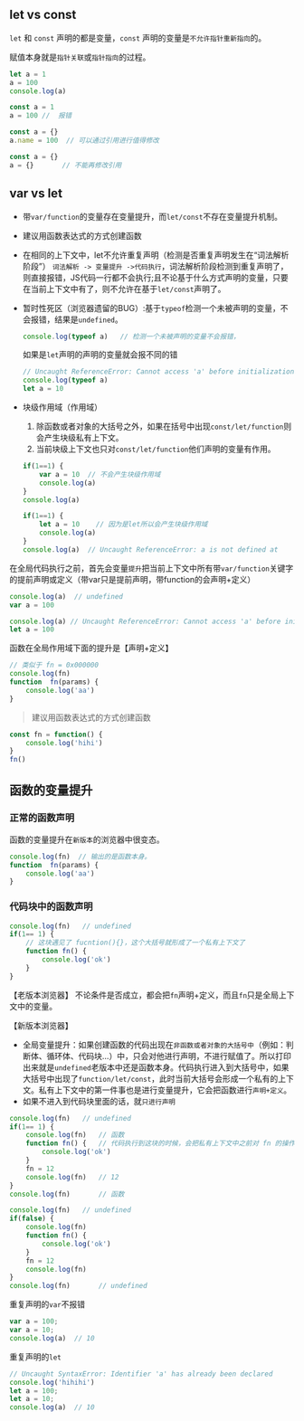 ## let vs const

`let` 和 `const` 声明的都是变量，`const` 声明的变量是`不允许指针重新指向`的。

赋值本身就是`指针关联`或`指针指向`的过程。

```javascript
let a = 1
a = 100
console.log(a)
```

```javascript
const a = 1
a = 100 //  报错
```

```javascript
const a = {}
a.name = 100  // 可以通过引用进行值得修改
```

```javascript
const a = {}
a = {}       // 不能再修改引用
```

## var vs let

+ 带`var/function`的变量存在变量提升，而`let/const`不存在变量提升机制。

+ 建议用函数表达式的方式创建函数

+ 在相同的上下文中，let不允许重复声明（检测是否重复声明发生在“词法解析阶段”） `词法解析 -> 变量提升 ->代码执行`，词法解析阶段检测到重复声明了，则直接报错，JS代码一行都不会执行;且不论基于什么方式声明的变量，只要在当前上下文中有了，则不允许在基于`let/const`声明了。

+ 暂时性死区（浏览器遗留的BUG）:基于`typeof`检测一个未被声明的变量，不会报错，结果是`undefined`。

  ```javascript
  console.log(typeof a)   // 检测一个未被声明的变量不会报错，
  ```

  如果是`let`声明的声明的变量就会报不同的错

  ```javascript
  // Uncaught ReferenceError: Cannot access 'a' before initialization
  console.log(typeof a)
  let a = 10
  ```

  

+ 块级作用域（作用域）

  1. 除函数或者对象的大括号之外，如果在括号中出现`const/let/function`则会产生块级私有上下文。
  2. 当前块级上下文也只对`const/let/function`他们声明的变量有作用。

  ```javascript
  if(1==1) {
      var a = 10  // 不会产生块级作用域
      console.log(a)
  }
  console.log(a)
  ```

  ```javascript
  if(1==1) {
      let a = 10    // 因为是let所以会产生块级作用域
      console.log(a)
  }
  console.log(a)  // Uncaught ReferenceError: a is not defined at
  ```

在全局代码执行之前，首先会变量`提升`把当前上下文中所有带`var/function`关键字的提前声明或定义（带var只是提前声明，带function的会声明+定义）

```javascript
console.log(a)  // undefined
var a = 100
```

```javascript
console.log(a) // Uncaught ReferenceError: Cannot access 'a' before initialization
let a = 100
```

函数在全局作用域下面的提升是【声明+定义】

```javascript
// 类似于 fn = 0x000000
console.log(fn)
function  fn(params) {
	console.log('aa')
}
```

> 建议用函数表达式的方式创建函数

```javascript
const fn = function() {
    console.log('hihi')
}
fn()
```



## 函数的变量提升

### 正常的函数声明



函数的变量提升在`新版本`的浏览器中很变态。

```javascript
console.log(fn)  // 输出的是函数本身。
function  fn(params) {
    console.log('aa')
}
```



### 代码块中的函数声明

```javascript
console.log(fn)   // undefined
if(1== 1) {
    // 这块遇见了 fucntion(){}，这个大括号就形成了一个私有上下文了
    function fn() {   
        console.log('ok')
    }
}
```

【老版本浏览器】 不论条件是否成立，都会把`fn`声明+定义，而且`fn`只是全局上下文中的变量。

【新版本浏览器】 

+ 全局变量提升：如果创建函数的代码出现在`非函数或者对象的大括号中`（例如：判断体、循环体、代码块...）中，只会对他进行声明，不进行赋值了。所以打印出来就是`undefined`老版本中还是函数本身。代码执行进入到大括号中，如果大括号中出现了`function/let/const`，此时当前大括号会形成一个私有的上下文。私有上下文中的第一件事也是进行变量提升，它会把函数进行`声明+定义`。
+ 如果不进入到代码块里面的话，就`只进行声明`

```javascript
console.log(fn)   // undefined
if(1== 1) {
    console.log(fn)   // 函数
    function fn() {   // 代码执行到这块的时候，会把私有上下文中之前对 fn 的操作，映射给全局一份。
        console.log('ok')
    }
    fn = 12
    console.log(fn)   // 12
}
console.log(fn)       // 函数
```

```javascript
console.log(fn)   // undefined
if(false) {
    console.log(fn)  
    function fn() {
        console.log('ok')
    }
    fn = 12
    console.log(fn) 
}
console.log(fn)       // undefined
```

重复声明的`var`不报错

```javascript
var a = 100;
var a = 10;
console.log(a)  // 10
```

重复声明的`let`

```javascript
// Uncaught SyntaxError: Identifier 'a' has already been declared
console.log('hihihi')  
let a = 100;
let a = 10;
console.log(a)  // 10
```

















